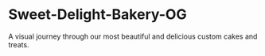 # Sweet-Delight-Bakery-OG
A visual journey through our most beautiful and delicious custom cakes and treats.
